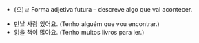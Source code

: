 - (으)ㄹ
Forma adjetiva futura – descreve algo que vai acontecer.
* 만날 사람 있어요. (Tenho alguém que vou encontrar.)
* 읽을 책이 많아요. (Tenho muitos livros para ler.)
